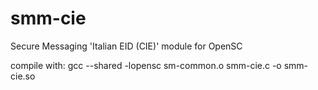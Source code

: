 # smm-cie
Secure Messaging 'Italian EID (CIE)' module for OpenSC

compile with:
gcc --shared -lopensc sm-common.o smm-cie.c -o smm-cie.so
